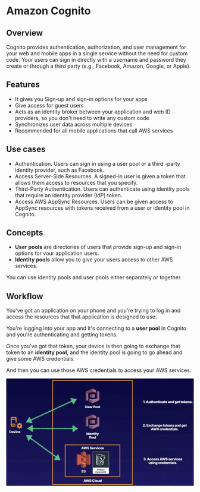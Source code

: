 # Amazon Cognito

## Overview

Cognito provides authentication, authorization, and user management for your web and mobile apps in a single service without the need for custom code. Your users can sign in directly with a username and password they create or through a third party (e.g., Facebook, Amazon, Google, or Apple).


## Features

- It gives you Sign-up and sign-in options for your apps
- Give access for guest users
- Acts as an identity broker between your application and web ID providers, so you don't need to write any custom code
- Synchronizes user data across multiple devices
- Recommended for all mobile applications that call AWS services


## Use cases

- Authentication. Users can sign in using a user pool or a third -party identity provider, such as Facebook.
- Access Server-Side Resources. A signed-in user is given a token that allows them access to resources that you specify.
- Third-Party Authentication. Users can authenticate using identity pools that require an identity provider (IdP) token.
- Access AWS AppSync Resources. Users can be given access to AppSync resources with tokens received from a user or identity pool in Cognito.


## Concepts

- **User pools** are directories of users that provide sign-up and sign-in options for vour application users.
- **Identity pools** allow you to give your users access to other AWS services.

You can use identity pools and user pools either separately or together.


## Workflow

You've got an application on your phone
and you're trying to log in and access the resources that
that application is designed to use.

You're logging into your app
and it's connecting to a **user pool** in Cognito
and you're authenticating and getting tokens.

Once you've got that token,
your device is then going to exchange that token
to an **identity pool**,
and the identity pool is going to go ahead
and give some AWS credentials.

And then you can use those AWS credentials
to access your AWS services.

![](./images/cognito-workflow.png)